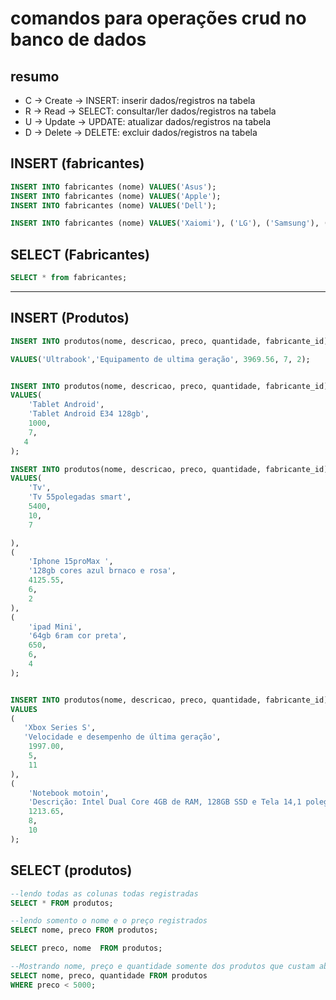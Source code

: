 # comandos para operações crud no banco de dados

## resumo

- C -> Create -> INSERT: inserir dados/registros na tabela
- R -> Read -> SELECT: consultar/ler dados/registros na tabela
- U -> Update -> UPDATE: atualizar dados/registros na tabela
- D -> Delete -> DELETE: excluir dados/registros na tabela

## INSERT (fabricantes)

```sql
INSERT INTO fabricantes (nome) VALUES('Asus');
INSERT INTO fabricantes (nome) VALUES('Apple');
INSERT INTO fabricantes (nome) VALUES('Dell');

INSERT INTO fabricantes (nome) VALUES('Xaiomi'), ('LG'), ('Samsung'), ('Positivo'), ('Microsoft');
```
## SELECT (Fabricantes)
```sql
SELECT * from fabricantes;
```

-----------

## INSERT (Produtos)

```sql
INSERT INTO produtos(nome, descricao, preco, quantidade, fabricante_id)

VALUES('Ultrabook','Equipamento de ultima geração', 3969.56, 7, 2);


INSERT INTO produtos(nome, descricao, preco, quantidade, fabricante_id)
VALUES(
    'Tablet Android',
    'Tablet Android E34 128gb',
    1000,
    7,
   4
);

INSERT INTO produtos(nome, descricao, preco, quantidade, fabricante_id)
VALUES(
    'Tv',
    'Tv 55polegadas smart',
    5400,
    10,
    7

),
(
    'Iphone 15proMax ',
    '128gb cores azul brnaco e rosa',
    4125.55,
    6,
    2
),
(
    'ipad Mini',
    '64gb 6ram cor preta',
    650,
    6,
    4
); 


INSERT INTO produtos(nome, descricao, preco, quantidade, fabricante_id)
VALUES
(
   'Xbox Series S',
   'Velocidade e desempenho de última geração',
    1997.00,
    5,
    11
), 
(
    'Notebook motoin',
    'Descrição: Intel Dual Core 4GB de RAM, 128GB SSD e Tela 14,1 polegadas',
    1213.65,
    8,
    10
);
```

## SELECT (produtos)

```sql
--lendo todas as colunas todas registradas
SELECT * FROM produtos;

--lendo somento o nome e o preço registrados
SELECT nome, preco FROM produtos;

SELECT preco, nome  FROM produtos;

--Mostrando nome, preço e quantidade somente dos produtos que custam abaixo de 5000
SELECT nome, preco, quantidade FROM produtos
WHERE preco < 5000;

```